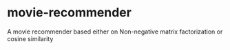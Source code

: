 # movie-recommender
A movie recommender based either on Non-negative matrix factorization or cosine similarity 

